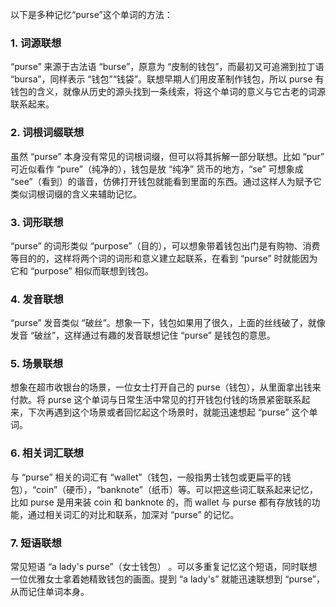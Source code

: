 以下是多种记忆“purse”这个单词的方法：

### 1. 词源联想
“purse” 来源于古法语 “burse”，原意为 “皮制的钱包”，而最初又可追溯到拉丁语 “bursa”，同样表示 “钱包”“钱袋”。联想早期人们用皮革制作钱包，所以 purse 有钱包的含义，就像从历史的源头找到一条线索，将这个单词的意义与它古老的词源联系起来。

### 2. 词根词缀联想
虽然 “purse” 本身没有常见的词根词缀，但可以将其拆解一部分联想。比如 “pur” 可近似看作 “pure”（纯净的），钱包是放 “纯净” 货币的地方，“se” 可想象成 “see”（看到）的谐音，仿佛打开钱包就能看到里面的东西。通过这样人为赋予它类似词根词缀的含义来辅助记忆。

### 3. 词形联想
“purse” 的词形类似 “purpose”（目的），可以想象带着钱包出门是有购物、消费等目的的，这样将两个词的词形和意义建立起联系，在看到 “purse” 时就能因为它和 “purpose” 相似而联想到钱包。

### 4. 发音联想
“purse” 发音类似 “破丝”。想象一下，钱包如果用了很久，上面的丝线破了，就像发音 “破丝”，这样通过有趣的发音联想记住 “purse” 是钱包的意思。

### 5. 场景联想
想象在超市收银台的场景，一位女士打开自己的 purse（钱包），从里面拿出钱来付款。将 purse 这个单词与日常生活中常见的打开钱包付钱的场景紧密联系起来，下次再遇到这个场景或者回忆起这个场景时，就能迅速想起 “purse” 这个单词。

### 6. 相关词汇联想
与 “purse” 相关的词汇有 “wallet”（钱包，一般指男士钱包或更扁平的钱包），“coin”（硬币），“banknote”（纸币）等。可以把这些词汇联系起来记忆，比如 purse 是用来装 coin 和 banknote 的，而 wallet 与 purse 都有存放钱的功能，通过相关词汇的对比和联系，加深对 “purse” 的记忆。

### 7. 短语联想
常见短语 “a lady's purse”（女士钱包） 。可以多重复记忆这个短语，同时联想一位优雅女士拿着她精致钱包的画面。提到 “a lady's” 就能迅速联想到 “purse”，从而记住单词本身。 